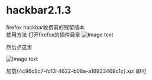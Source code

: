 # hackbar2.1.3
firefox hackbar收费前的残留版本</br>
使用方法
打开firefox的插件目录 
![Image text](https://github.com/HCTYMFF/hackbar2.1.3/blob/master/img/1.png)

然后点这里

![Image text](https://github.com/HCTYMFF/hackbar2.1.3/blob/master/img/2.png)

加载{4c98c9c7-fc13-4622-b08a-a18923469c1c}.xpi  即可
